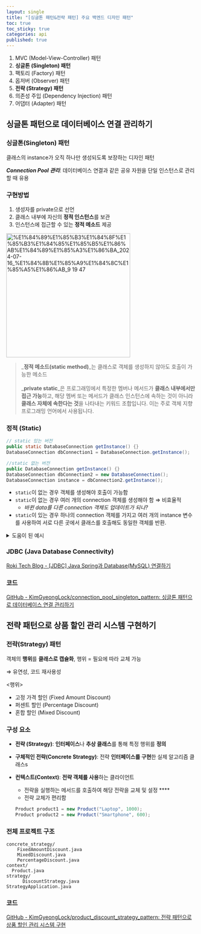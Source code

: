 ```yaml
---
layout: single
title: "[싱글톤 패턴&전략 패턴] 주요 백엔드 디자인 패턴"
toc: true
toc_sticky: true
categories: api
published: true
---
```


1. MVC (Model-View-Controller) 패턴
2. **싱글톤 (Singleton) 패턴**
3. 팩토리 (Factory) 패턴
4. 옵저버 (Observer) 패턴
5. **전략 (Strategy) 패턴**
6. 의존성 주입 (Dependency Injection) 패턴
7. 어댑터 (Adapter) 패턴

## 싱글톤 패턴으로 데이터베이스 연결 관리하기

### 싱글톤(Singleton) 패턴

클래스의 instance가 오직 하나만 생성되도록 보장하는 디자인 패턴

***Connection Pool 관리***: 데이터베이스 연결과 같은 공유 자원을 단일 인스턴스로 관리할 때 유용

### 구현방법

1. 생성자를 private으로 선언
2. 클래스 내부에 자신의 **정적 인스턴스**를 보관
3. 인스턴스에 접근할 수 있는 **정적 메소드** 제공

<img width="328" alt="%E1%84%89%E1%85%B3%E1%84%8F%E1%85%B3%E1%84%85%E1%85%B5%E1%86%AB%E1%84%89%E1%85%A3%E1%86%BA_2024-07-16_%E1%84%8B%E1%85%A9%E1%84%8C%E1%85%A5%E1%86%AB_9 19 47" src="https://github.com/user-attachments/assets/957d021e-3bff-47f1-b140-fa34fcbd9837">

> _**정적 메소드(static method)**_는 클래스로 객체를 생성하지 않아도 호출이 가능한 메소드<br><br>
> _**private static**_은 프로그래밍에서 특정한 멤버나 메서드가 **클래스 내부에서만 접근 가능**하고, 해당 멤버 또는 메서드가 클래스 인스턴스에 속하는 것이 아니라 **클래스 자체에 속한다는 것**을 나타내는 키워드 조합입니다. 이는 주로 객체 지향 프로그래밍 언어에서 사용됩니다.


### 정적 (Static)

```java
// static 있는 버전
public static DatabaseConnection getInstance() {}
DatabaseConnection dbConnection1 = DatabaseConnection.getInstance();

//static 없는 버전
public DatabaseConnection getInstance() {}
DatabaseConnection dbConnection2 = new DatabaseConnection();
DatabaseConnection instance = dbConnection2.getInstance();
```

- `static`이 없는 경우 객체를 생성해야 호출이 가능함
- `static`이 없는 경우 여러 개의 connection 객체를 생성해야 함 ⇒ 비효율적
    - *바뀐 data를 다른 connection 객체도 업데이트가 되나?*
- `static`이 있는 경우 하나의 connection 객체를 가지고 여러 개의 instance 변수를 사용하여 서로 다른 곳에서 클래스를 호출해도 동일한 객체를 반환.

<details>
<summary>도움이 된 예시</summary>
<div markdown="1">

```java
MysqlConnection dbInstance1 = MysqlConnection.getInstance();
MysqlConnection dbInstance2 = MysqlConnection.getInstance();
MysqlConnection dbInstance3 = MysqlConnection.getInstance(); // getInstance는 static 으로 구현
//dbInstance1 == dbInstance2 == dbInstance3

Connection connection1 = dbInstance1.getConnection();
Connection connection2 = dbInstance2.getConnection();
Connection connection3 = dbInstance3.getConnection();
// getConnection는 static 메소드가 아님 => 클래스의 인스턴스를 생성하고, 인스터스를 통해서 실행
// connection1 == connection2 == connection3
// Class (Shape, 틀)
// Instance (클래스로 만든 실제 객체 / Shape로 만든 실제 객체/모양)

// 싱글톤 => MysqlConnection 클래스의 인스턴스를 한 번만 생성해야 한다 => MysqlConnection 클래스의 생성자를 한 번만 실행해야 한다.
class MysqlConnection {
static Instance instance;

static get() {
	if(instance == null) {
		instance = new MysqlConnection();
		return instance;
	}
	return instance;
}
}
// 1 try) MysqlConnection.get(); => return new MysqlConnection(); (생성자 실행 -> 새로운 인스턴스 생성 -> 인스턴스 반환)
// 2 try) MysqlConnection.get(); => return instance; (생성자 실행 X -> 기존 인스턴스 반환)
// 3 try) MysqlConnection.get(); => return instance; (생성자 실행 X -> 기존 인스턴스 반환)

//서로 다른 곳에서 클래스를 호출
//post.java
MysqlConnection.get(); => return new MysqlConnection(); // (생성자 실행 -> 새로운 인스턴스 생성 -> 인스턴스 반환)

//user.java
MysqlConnection.get(); => return instance; // (생성자 실행 X -> 기존 인스턴스 반환)

//comment.java
MysqlConnection.get(); => return instance; // (생성자 실행 X -> 기존 인스턴스 반환)
```

</div>
</details>
    
    
    
### JDBC (Java Database Connectivity)
[Roki Tech Blog - [JDBC] Java Spring과 Database(MySQL) 연결하기](https://kimgyeonglock.github.io/api/api3/)

### 코드

[GitHub - KimGyeongLock/connection_pool_singleton_pattern: 싱글톤 패턴으로 데이터베이스 연결 관리하기](https://github.com/KimGyeongLock/connection_pool_singleton_pattern/tree/main)

## 전략 패턴으로 상품 할인 관리 시스템 구현하기

### 전략(Strategy) 패턴

객체의 **행위**를 **클래스로 캡슐화**, 행위 = 필요에 따라 교체 가능

⇒ 유연성, 코드 재사용성

\<행위\>
- 고정 가격 할인 (Fixed Amount Discount)
- 퍼센트 할인 (Percentage Discount)
- 혼합 할인 (Mixed Discount)

### 구성 요소

- **전략 (Strategy)**: **인터페이스**나 **추상 클래스**를 통해 특정 행위를 **정의**
- **구체적인 전략(Concrete Strategy)**: 전략 **인터페이스를 구현**한 실제 알고리즘 클래스s
- **컨텍스트(Context)**: **전략 객체를 사용**하는 클라이언트
    - 전략을 실행하는 메서드를 호출하여 해당 전략을 교체 및 설정 ****
    - 전략 교체가 편리함
    
    ```java
    Product product1 = new Product("Laptop", 1000);
    Product product2 = new Product("Smartphone", 600);
    ```
    

### 전체 프로젝트 구조

```
concrete_strategy/
    FixedAmountDiscount.java
    MixedDiscount.java
    PercentageDiscount.java
context/
  Product.java
strategy/
	  DiscountStrategy.java
StrategyApplication.java
```

### 코드

[GitHub - KimGyeongLock/product_discount_strategy_pattern: 전략 패턴으로 상품 할인 관리 시스템 구현](https://github.com/KimGyeongLock/product_discount_strategy_pattern/tree/main)
